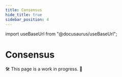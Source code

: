 ```yaml
---
title: Consensus
hide_title: true
sidebar_position: 4
---
```


import useBaseUrl from "@docusaurus/useBaseUrl";

# Consensus

🛠 This page is a work in progress. 🚧
